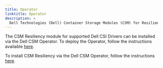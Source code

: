 ```yaml
---
title: Operator
linktitle: Operator
description: >
  Dell Technologies (Dell) Container Storage Modules (CSM) for Resiliency Operator deployment
---
```


The CSM Resiliency module for supported Dell CSI Drivers can be installed via the Dell CSM Operator.
To deploy the Operator, follow the instructions available [here](../../../deployment/csmoperator/#installation).

To install CSM Resiliency via the Dell CSM Operator, follow the instructions [here](../../../deployment/csmoperator/modules/resiliency).